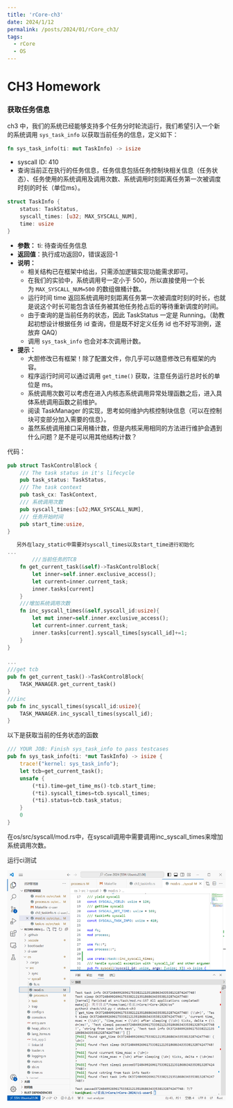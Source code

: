 ```yaml
---
title: 'rCore-ch3'
date: 2024/1/12
permalink: /posts/2024/01/rCore_ch3/
tags:
  - rCore
  - OS
---
```


# CH3 Homework

### 获取任务信息

ch3 中，我们的系统已经能够支持多个任务分时轮流运行，我们希望引入一个新的系统调用 `sys_task_info` 以获取当前任务的信息，定义如下：

```rust
fn sys_task_info(ti: mut TaskInfo) -> isize
```

- syscall ID: 410
- 查询当前正在执行的任务信息，任务信息包括任务控制块相关信息（任务状态）、任务使用的系统调用及调用次数、系统调用时刻距离任务第一次被调度时刻的时长（单位ms）。

```rust
struct TaskInfo {
    status: TaskStatus,
    syscall_times: [u32; MAX_SYSCALL_NUM],
    time: usize
}
```

- **参数：** ti: 待查询任务信息
- **返回值**：执行成功返回0，错误返回-1
- **说明：**
    - 相关结构已在框架中给出，只需添加逻辑实现功能需求即可。
    - 在我们的实验中，系统调用号一定小于 500，所以直接使用一个长为 `MAX_SYSCALL_NUM=500` 的数组做桶计数。
    - 运行时间 time 返回系统调用时刻距离任务第一次被调度时刻的时长，也就是说这个时长可能包含该任务被其他任务抢占后的等待重新调度的时间。
    - 由于查询的是当前任务的状态，因此 TaskStatus 一定是 Running。（助教起初想设计根据任务 id 查询，但是既不好定义任务 id 也不好写测例，遂放弃 QAQ）
    - 调用 `sys_task_info` 也会对本次调用计数。
- **提示：**
    - 大胆修改已有框架！除了配置文件，你几乎可以随意修改已有框架的内容。
    - 程序运行时间可以通过调用 `get_time()` 获取，注意任务运行总时长的单位是 ms。
    - 系统调用次数可以考虑在进入内核态系统调用异常处理函数之后，进入具体系统调用函数之前维护。
    - 阅读 TaskManager 的实现，思考如何维护内核控制块信息（可以在控制块可变部分加入需要的信息）。
    - 虽然系统调用接口采用桶计数，但是内核采用相同的方法进行维护会遇到什么问题？是不是可以用其他结构计数？
    

代码：

```rust
pub struct TaskControlBlock {
    /// The task status in it's lifecycle
    pub task_status: TaskStatus,
    /// The task context
    pub task_cx: TaskContext,
    /// 系统调用次数
    pub syscall_times:[u32;MAX_SYSCALL_NUM],
    /// 任务开始时间
    pub start_time:usize,
}
```

```rust
   另外在lazy_static中需要对syscall_times以及start_time进行初始化
...
		///当前任务的TCB
    fn get_current_task(&self)->TaskControlBlock{
        let inner=self.inner.exclusive_access();
        let current=inner.current_task;
        inner.tasks[current]
    }
    ///增加系统调用次数
    fn inc_syscall_times(&self,syscall_id:usize){
        let mut inner=self.inner.exclusive_access();
        let current=inner.current_task;
        inner.tasks[current].syscall_times[syscall_id]+=1;
    }
}

...
///get tcb
pub fn get_current_task()->TaskControlBlock{
    TASK_MANAGER.get_current_task()
}
///inc 
pub fn inc_syscall_times(syscall_id:usize){
    TASK_MANAGER.inc_syscall_times(syscall_id);
}
```

以下是获取当前的任务状态的函数

```rust
/// YOUR JOB: Finish sys_task_info to pass testcases
pub fn sys_task_info(ti: *mut TaskInfo) -> isize {
    trace!("kernel: sys_task_info");
    let tcb=get_current_task();
    unsafe {
        (*ti).time=get_time_ms()-tcb.start_time;
        (*ti).syscall_times=tcb.syscall_times;
        (*ti).status=tcb.task_status;
    }
    0
}
```

在os/src/syscall/mod.rs中，在syscall调用中需要调用inc_syscall_times来增加系统调用次数。

运行ci测试

![pic1](/images/rCore/ch3-1.png)